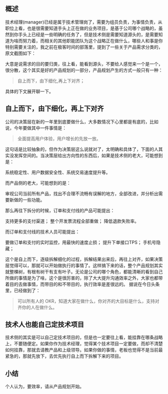 ## 概述

技术经理(manager)已经是属于技术管理岗了，需要为组员负责，为事情负责，从职位上看，也是很需要知道手头上正在做的业务项目，是基于公司哪个战略的，虽然到你手头上已经是一些明确的任务了，但是技术侧是需要知道源头的，是需要知道为啥而努力着，而相关的其他职能团队为这个战略正在做什么，哪些人和事是你特别需要关注的，我之前在极客时间的部落里，提到了一些关于产品需求分类的，原文截图如下：

大意是说需求的目的要归类，往上看，能看到源头，不要给人感觉来一个是一个，很分散，这个其实是好的产品规划的一部分，产品规划产生的方式一般只有一种：

> 自上而下，由下细化,再上下对齐；

具体的下文展开聊一下。

## 自上而下，由下细化，再上下对齐

公司的决策层在新的一年里到底要做什么，大多数情况下心里都是有底的，比如说，今年要做其中一件事情是：

> 全面提高用户体验，用户增长的先放一放。

这句话是比较抽象的，但作为决策层这么说就对了，太明确和具体了，下面的人其实没发挥空间的。当决策层给出方向性的东西后，如果是技术侧的老大，可能想到是：

系统稳定性、用户数据安全性、系统交易速度提升等。

而产品侧的老大，可能想到的是：

审视公司当前所有产品，找出不合理不流畅有误解的地方，全部改进，并分析出需要新做的一些功能。

那么再往下拆分的时候，订单和支付线的产品可能提出：

支持更多的支付渠道；
整个开发票流程全部重做；
降低退款失败率。

而订单和支付线的技术人员可能提出：

要做订单和支付的实时监控，用最快的速度止损；
提升下单接口TPS；
手机号隐藏；

这个是自上而下，逐级拆解细化的过程，拆解结果出来后，再往上对齐，如果决策层觉得可以，那就可以开始做执行的事情了。这样搞下来的话，整个产品规划其实就整棵树，有根有树干有支有叶子。无论是公司的哪个角色，都能清晰的看到自己所做的事情是为了啥，这个是很厉害的，除了大大提升沟通效率之外，大家也都带着目的去做事情，而带目的和不带目的，执行效率是差很远的。
据说在今日头条里，已经做到了：

> 可以所有人的 OKR，知道大家在做什么，你对齐的大目标是什么，支持对齐你的人在做什么。

## 技术人也能自己定技术项目

技术侧的其实是可以自己定技术项目的，但是也一定要往上看，能挂靠在哪条战略上，不要随便定。如果你作为技术经理，觉得某个技术项目一定要做，而却不清楚如何挂靠，那就去请教产品和上级领导。如果你做的事情，老板也觉得不是当前最紧急的，那就先放下，去优先执行自上而下拆解下来的项目。

## 小结

个人认为，要效率，请从产品规划开始。

